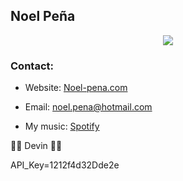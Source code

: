 ## Noel Peña

<p align="center">
  <img src="https://img.shields.io/badge/code%20quality-A%20for%20effort-success" />
</p>

### Contact:

- Website: [Noel-pena.com](https://noel-pena.com/)

- Email: [noel.pena@hotmail.com](mailto:noel.pena@hotmail.com)

- My music: [Spotify](https://open.spotify.com/artist/7gLXw7lLcnPbNVyv6JvAZQ?si=eQQLMwdRQ-a6qqkYh3kfsA)

👍🏽 Devin 👍🏽

API_Key=1212f4d32Dde2e

